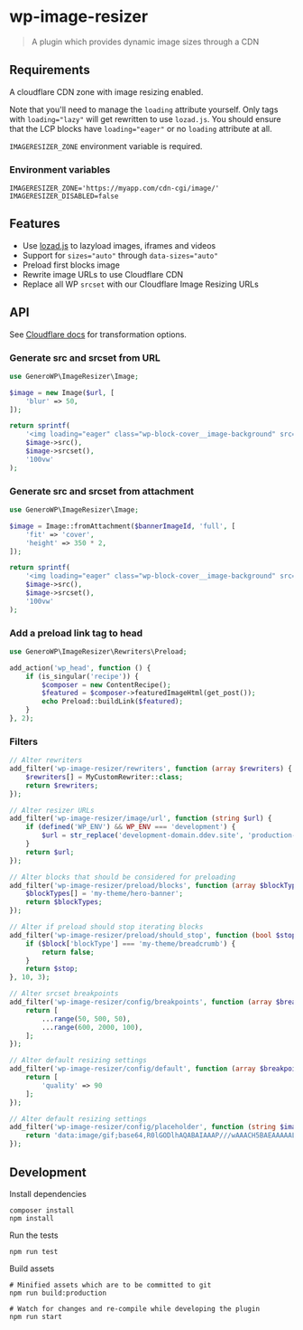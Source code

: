 # wp-image-resizer

> A plugin which provides dynamic image sizes through a CDN

## Requirements

A cloudflare CDN zone with image resizing enabled.

Note that you'll need to manage the `loading` attribute yourself. Only tags with
`loading="lazy"` will get rewritten to use `lozad.js`. You should ensure that
the LCP blocks have `loading="eager"` or no `loading` attribute at all.

`IMAGERESIZER_ZONE` environment variable is required.

### Environment variables

```
IMAGERESIZER_ZONE='https://myapp.com/cdn-cgi/image/'
IMAGERESIZER_DISABLED=false
```

## Features

- Use [lozad.js](https://github.com/ApoorvSaxena/lozad.js/) to lazyload images, iframes and videos
- Support for `sizes="auto"` through `data-sizes="auto"`
- Preload first blocks image
- Rewrite image URLs to use Cloudflare CDN
- Replace all WP `srcset` with our Cloudflare Image Resizing URLs

## API

See [Cloudflare docs](https://developers.cloudflare.com/images/image-resizing/url-format/#options) for transformation options.

### Generate src and srcset from URL

```php
use GeneroWP\ImageResizer\Image;

$image = new Image($url, [
    'blur' => 50,
]);

return sprintf(
    '<img loading="eager" class="wp-block-cover__image-background" src="%s" srcset="%s" sizes="%s">',
    $image->src(),
    $image->srcset(),
    '100vw'
);
```

### Generate src and srcset from attachment

```php
use GeneroWP\ImageResizer\Image;

$image = Image::fromAttachment($bannerImageId, 'full', [
    'fit' => 'cover',
    'height' => 350 * 2,
]);

return sprintf(
    '<img loading="eager" class="wp-block-cover__image-background" src="%s" srcset="%s" sizes="%s">',
    $image->src(),
    $image->srcset(),
    '100vw'
);
```

### Add a preload link tag to head

```php
use GeneroWP\ImageResizer\Rewriters\Preload;

add_action('wp_head', function () {
    if (is_singular('recipe')) {
        $composer = new ContentRecipe();
        $featured = $composer->featuredImageHtml(get_post());
        echo Preload::buildLink($featured);
    }
}, 2);
```

### Filters

```php
// Alter rewriters
add_filter('wp-image-resizer/rewriters', function (array $rewriters) {
    $rewriters[] = MyCustomRewriter::class;
    return $rewriters;
});

// Alter resizer URLs
add_filter('wp-image-resizer/image/url', function (string $url) {
    if (defined('WP_ENV') && WP_ENV === 'development') {
        $url = str_replace('development-domain.ddev.site', 'production-domain.com', $url);
    }
    return $url;
});

// Alter blocks that should be considered for preloading
add_filter('wp-image-resizer/preload/blocks', function (array $blockTypes) {
    $blockTypes[] = 'my-theme/hero-banner';
    return $blockTypes;
});

// Alter if preload should stop iterating blocks
add_filter('wp-image-resizer/preload/should_stop', function (bool $stop, array $block, array $blocks) {
    if ($block['blockType'] === 'my-theme/breadcrumb') {
        return false;
    }
    return $stop;
}, 10, 3);

// Alter srcset breakpoints
add_filter('wp-image-resizer/config/breakpoints', function (array $breakpoints) {
    return [
        ...range(50, 500, 50),
        ...range(600, 2000, 100),
    ];
});

// Alter default resizing settings
add_filter('wp-image-resizer/config/default', function (array $breakpoints) {
    return [
        'quality' => 90
    ];
});

// Alter default resizing settings
add_filter('wp-image-resizer/config/placeholder', function (string $image) {
    return 'data:image/gif;base64,R0lGODlhAQABAIAAAP///wAAACH5BAEAAAAALAAAAAABAAEAAAICRAEAOw==';
});
```



## Development

Install dependencies

    composer install
    npm install

Run the tests

    npm run test

Build assets

    # Minified assets which are to be committed to git
    npm run build:production

    # Watch for changes and re-compile while developing the plugin
    npm run start
